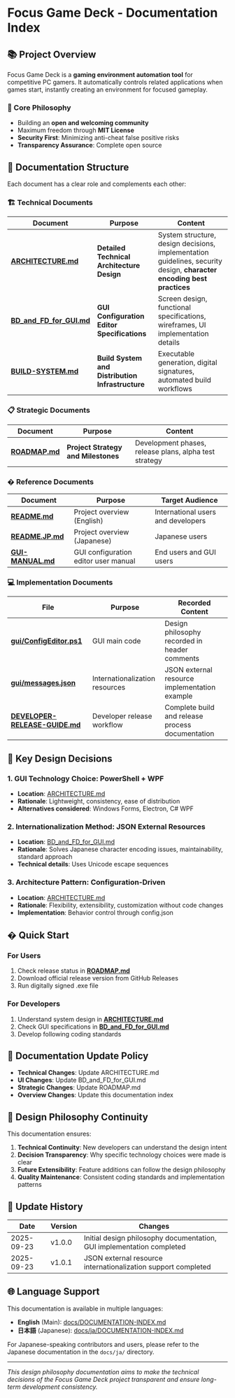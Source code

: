 # Focus Game Deck - Documentation Index

## 📚 Project Overview

Focus Game Deck is a **gaming environment automation tool** for competitive PC gamers. It automatically controls related applications when games start, instantly creating an environment for focused gameplay.

### 🎯 Core Philosophy

- Building an **open and welcoming community**
- Maximum freedom through **MIT License**
- **Security First**: Minimizing anti-cheat false positive risks
- **Transparency Assurance**: Complete open source

## 📖 Documentation Structure

Each document has a clear role and complements each other:

### 🏗️ Technical Documents

| Document | Purpose | Content |
|----------|---------|---------|
| **[ARCHITECTURE.md](./ARCHITECTURE.md)** | **Detailed Technical Architecture Design** | System structure, design decisions, implementation guidelines, security design, **character encoding best practices** |
| **[BD_and_FD_for_GUI.md](./BD_and_FD_for_GUI.md)** | **GUI Configuration Editor Specifications** | Screen design, functional specifications, wireframes, UI implementation details |
| **[BUILD-SYSTEM.md](./BUILD-SYSTEM.md)** | **Build System and Distribution Infrastructure** | Executable generation, digital signatures, automated build workflows |

### 📋 Strategic Documents

| Document | Purpose | Content |
|----------|---------|---------|
| **[ROADMAP.md](./ROADMAP.md)** | **Project Strategy and Milestones** | Development phases, release plans, alpha test strategy |

### � Reference Documents

| Document | Purpose | Target Audience |
|----------|---------|-----------------|
| **[README.md](../README.md)** | Project overview (English) | International users and developers |
| **[README.JP.md](../README.JP.md)** | Project overview (Japanese) | Japanese users |
| **[GUI-MANUAL.md](./ja/GUI-MANUAL.md)** | GUI configuration editor user manual | End users and GUI users |

### 💻 Implementation Documents

| File | Purpose | Recorded Content |
|------|---------|------------------|
| **[gui/ConfigEditor.ps1](../gui/ConfigEditor.ps1)** | GUI main code | Design philosophy recorded in header comments |
| **[gui/messages.json](../gui/messages.json)** | Internationalization resources | JSON external resource implementation example |
| **[DEVELOPER-RELEASE-GUIDE.md](./DEVELOPER-RELEASE-GUIDE.md)** | Developer release workflow | Complete build and release process documentation |

## 🎯 Key Design Decisions

### 1. **GUI Technology Choice: PowerShell + WPF**

- **Location**: [ARCHITECTURE.md](./ARCHITECTURE.md#gui-technology-choice-powershell--wpf)
- **Rationale**: Lightweight, consistency, ease of distribution
- **Alternatives considered**: Windows Forms, Electron, C# WPF

### 2. **Internationalization Method: JSON External Resources**

- **Location**: [BD_and_FD_for_GUI.md](./BD_and_FD_for_GUI.md#internationalization-method-json-external-resources)
- **Rationale**: Solves Japanese character encoding issues, maintainability, standard approach
- **Technical details**: Uses Unicode escape sequences

### 3. **Architecture Pattern: Configuration-Driven**

- **Location**: [ARCHITECTURE.md](./ARCHITECTURE.md#configuration-management-json-configuration-file)
- **Rationale**: Flexibility, extensibility, customization without code changes
- **Implementation**: Behavior control through config.json

## � Quick Start

### For Users

1. Check release status in **[ROADMAP.md](./ROADMAP.md)**
2. Download official release version from GitHub Releases
3. Run digitally signed .exe file

### For Developers

1. Understand system design in **[ARCHITECTURE.md](./ARCHITECTURE.md)**
2. Check GUI specifications in **[BD_and_FD_for_GUI.md](./BD_and_FD_for_GUI.md)**
3. Develop following coding standards

## 🔄 Documentation Update Policy

- **Technical Changes**: Update ARCHITECTURE.md
- **UI Changes**: Update BD_and_FD_for_GUI.md
- **Strategic Changes**: Update ROADMAP.md
- **Overview Changes**: Update this documentation index

## 🔄 Design Philosophy Continuity

This documentation ensures:

1. **Technical Continuity**: New developers can understand the design intent
2. **Decision Transparency**: Why specific technology choices were made is clear
3. **Future Extensibility**: Feature additions can follow the design philosophy
4. **Quality Maintenance**: Consistent coding standards and implementation patterns

## 📅 Update History

| Date | Version | Changes |
|------|---------|---------|
| 2025-09-23 | v1.0.0 | Initial design philosophy documentation, GUI implementation completed |
| 2025-09-23 | v1.0.1 | JSON external resource internationalization support completed |

## 🌐 Language Support

This documentation is available in multiple languages:

- **English** (Main): [docs/DOCUMENTATION-INDEX.md](./DOCUMENTATION-INDEX.md)
- **日本語** (Japanese): [docs/ja/DOCUMENTATION-INDEX.md](./ja/DOCUMENTATION-INDEX.md)

For Japanese-speaking contributors and users, please refer to the Japanese documentation in the `docs/ja/` directory.

---

*This design philosophy documentation aims to make the technical decisions of the Focus Game Deck project transparent and ensure long-term development consistency.*
